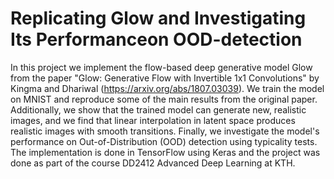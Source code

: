 # Replicating Glow and Investigating Its Performanceon OOD-detection

In this project we implement the flow-based deep generative model Glow from the paper "Glow: Generative Flow with Invertible 1x1 Convolutions" by Kingma and Dhariwal (https://arxiv.org/abs/1807.03039). We train the model on MNIST and reproduce some of the main results from the original paper. Additionally, we show that the trained
model can generate new, realistic images, and we find that linear interpolation in latent space produces realistic images with smooth transitions. Finally, we investigate
the model's performance on Out-of-Distribution (OOD) detection using typicality tests. The implementation is done in TensorFlow using Keras and the project was done as part of the course DD2412 Advanced Deep Learning at KTH.

